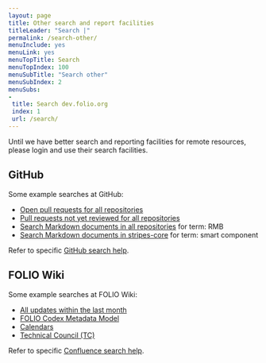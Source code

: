 ```yaml
---
layout: page
title: Other search and report facilities
titleLeader: "Search |"
permalink: /search-other/
menuInclude: yes
menuLink: yes
menuTopTitle: Search
menuTopIndex: 100
menuSubTitle: "Search other"
menuSubIndex: 2
menuSubs:
-
 title: Search dev.folio.org
 index: 1
 url: /search/
---
```


Until we have better search and reporting facilities for remote resources, please login and use their search facilities.

## GitHub

Some example searches at GitHub:

* [Open pull requests for all repositories](https://github.com/search?q=org%3Afolio-org+is%3Apr+is%3Aopen)
* [Pull requests not yet reviewed for all repositories](https://github.com/search?q=org%3Afolio-org+is%3Apr+is%3Aopen+review%3Anone)
* [Search Markdown documents in all repositories](https://github.com/search?type=code&amp;q=RMB+org%3Afolio-org+language%3Amarkdown) for term: RMB
* [Search Markdown documents in stripes-core](https://github.com/search?type=code&amp;q=smart+component+repo%3Afolio-org/stripes-core+language%3Amarkdown) for term: smart component

Refer to specific
[GitHub search help](https://help.github.com/categories/searching-for-information-on-github).

## FOLIO Wiki

Some example searches at FOLIO Wiki:

* [All updates within the last month](https://wiki.folio.org/dosearchsite.action?cql=lastmodified+%3E%3D+now(%27-1M%27))
* [FOLIO Codex Metadata Model](https://wiki.folio.org/dosearchsite.action?queryString=codex)
* [Calendars](https://wiki.folio.org/dosearchsite.action?queryString=calendars)
* [Technical Council (TC)](https://wiki.folio.org/dosearchsite.action?queryString="technical+council")

Refer to specific
[Confluence search help](https://confluence.atlassian.com/doc/confluence-search-syntax-158720.html).

